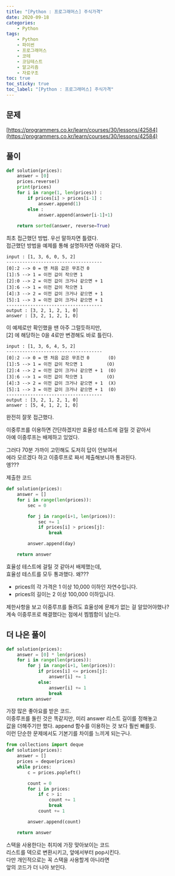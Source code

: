 ```yaml
---
title: "[Python : 프로그래머스] 주식가격"
date: 2020-09-18
categories:
    - Python
tags:
    - Python
    - 파이썬
    - 프로그래머스
    - 코테
    - 코딩테스트
    - 알고리즘
    - 자료구조
toc: true
toc_sticky: true
toc_label: "[Python : 프로그래머스] 주식가격"
---
```

## 문제
[https://programmers.co.kr/learn/courses/30/lessons/42584](https://programmers.co.kr/learn/courses/30/lessons/42584)
## 풀이
```python
def solution(prices):
    answer = [0]
    prices.reverse()
    print(prices)
    for i in range(1, len(prices)) :
        if prices[i] > prices[i-1] :
            answer.append(1)
        else :
            answer.append(answer[i-1]+1)
        
    return sorted(answer, reverse=True)
```
최초 접근했던 방법. 우선 말하자면 틀렸다.  
접근했던 방법을 예제를 통해 설명하자면 아래와 같다. 
```
input : [1, 3, 6, 0, 5, 2]
------------------------------------
[0]:2 --> 0 = 맨 처음 값은 무조건 0
[1]:5 --> 1 = 이전 값이 작으면 1
[2]:0 --> 2 = 이전 값이 크거나 같으면 + 1
[3]:6 --> 1 = 이전 값이 작으면 1
[4]:3 --> 2 = 이전 값이 크거나 같으면 + 1
[5]:1 --> 3 = 이전 값이 크거나 같으면 + 1
------------------------------------
output : [3, 2, 1, 2, 1, 0]
answer : [3, 2, 1, 2, 1, 0]
```
이 예제로만 확인했을 땐 아주 그럴듯하지만,  
[2] 에 해당하는 0을 4로만 변경해도 바로 틀린다.  
```
input : [1, 3, 6, 4, 5, 2]
------------------------------------
[0]:2 --> 0 = 맨 처음 값은 무조건 0       (O)
[1]:5 --> 1 = 이전 값이 작으면 1         (O)
[2]:4 --> 2 = 이전 값이 크거나 같으면 + 1  (O)
[3]:6 --> 1 = 이전 값이 작으면 1         (O)
[4]:3 --> 2 = 이전 값이 크거나 같으면 + 1  (X)
[5]:1 --> 3 = 이전 값이 크거나 같으면 + 1  (O)
------------------------------------
output : [3, 2, 1, 2, 1, 0]
answer : [5, 4, 1, 2, 1, 0]
```
완전히 잘못 접근했다.  
  
이중루프를 이용하면 간단하겠지만 효율성 테스트에 걸릴 것 같아서  
아예 이중루프는 배제하고 있었다.  
  
그러다 70분 가까이 고민해도 도저히 답이 안보여서  
에라 모르겠다 하고 이중루프로 짜서 제출해보니까 통과된다.  
엥???  
  
제출한 코드
```python
def solution(prices):
    answer = []
    for i in range(len(prices)):
        sec = 0

        for j in range(i+1, len(prices)):
            sec += 1
            if prices[i] > prices[j]:
                break

        answer.append(day)

    return answer
```
효율성 테스트에 걸릴 것 같아서 배제했는데,  
효율성 테스트를 모두 통과했다. 왜???  

- prices의 각 가격은 1 이상 10,000 이하인 자연수입니다.
- prices의 길이는 2 이상 100,000 이하입니다.  

제한사항을 보고 이중루프를 돌려도 효율성에 문제가 없는 걸 알았어야했나?  
계속 이중루프로 해결했다는 점에서 찜찜함이 남는다.  
  
## 더 나은 풀이
```python
def solution(prices):
    answer = [0] * len(prices)
    for i in range(len(prices)):
        for j in range(i+1, len(prices)):
            if prices[i] <= prices[j]:
                answer[i] += 1
            else:
                answer[i] += 1
                break
    return answer
```
가장 많은 좋아요를 받은 코드.  
이중루프를 돌린 것은 똑같지만, 미리 answer 리스트 길이를 정해놓고  
값을 더해주기만 했다. append 함수를 이용하는 것 보다 훨씬 빠를듯.  
이런 단순한 문제에서도 기본기를 차이를 느끼게 되는구나.  
  
```python
from collections import deque
def solution(prices):
    answer = []
    prices = deque(prices)
    while prices:
        c = prices.popleft()

        count = 0
        for i in prices:
            if c > i:
                count += 1
                break
            count += 1

        answer.append(count)

    return answer
```
스택을 사용한다는 취지에 가장 맞아보이는 코드  
리스트를 덱으로 변환시키고, 앞에서부터 pop시킨다.  
다만 개인적으로는 꼭 스택을 사용할게 아니라면  
앞의 코드가 더 나아 보인다.  
  

